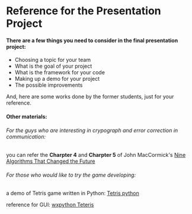 # Reference for the Presentation Project

#### There are a few things you need to consider in the final presentation project:

- Choosing a topic for your team
- What is the goal of your project
- What is the framework for your code 
- Making up a demo for your project
- The possible improvements

And, here are some works done by the former students, just for your reference. 

#### Other materials:

###### For the guys who are interesting in crypograph and error correction in communication: 

you can refer the **Charpter 4** and **Charpter 5** of John MacCormick's [Nine Algorithms That Changed the Future](https://www.amazon.com/Nine-Algorithms-That-Changed-Future/dp/0691158193)


###### For those who would like to try the game developing:

a demo of Tetris game written in Python: [Tetris python](https://www.youtube.com/watch?v=P76rnjmdIdU)

reference for GUI: [wxpython Teteris](http://zetcode.com/wxpython/thetetrisgame/)

